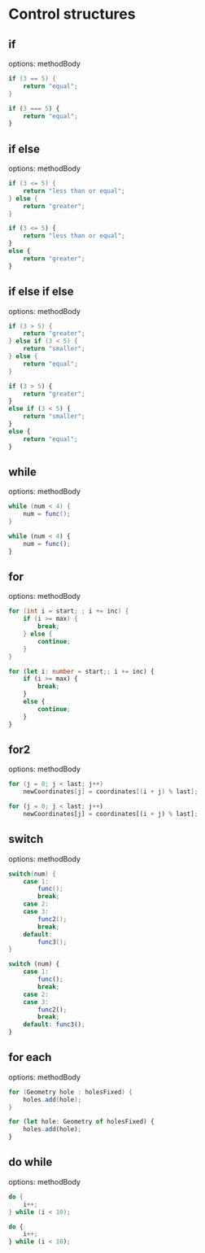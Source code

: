 # Control structures

## if
options: methodBody
```java
if (3 == 5) {
    return "equal";
}
```
```typescript
if (3 === 5) {
    return "equal";
}
```

## if else
options: methodBody
```java
if (3 <= 5) {
    return "less than or equal";
} else {
    return "greater";
}
```
```typescript
if (3 <= 5) {
    return "less than or equal";
}
else {
    return "greater";
}
```

## if else if else
options: methodBody
```java
if (3 > 5) {
    return "greater";
} else if (3 < 5) {
    return "smaller";
} else {
    return "equal";
}
```
```typescript
if (3 > 5) {
    return "greater";
}
else if (3 < 5) {
    return "smaller";
}
else {
    return "equal";
}
```

## while
options: methodBody
```java
while (num < 4) {
    num = func();
}
```
```typescript
while (num < 4) {
    num = func();
}
```

## for
options: methodBody
```java
for (int i = start; ; i += inc) {
    if (i >= max) {
        break;
    } else {
        continue;
    }
}
```
```typescript
for (let i: number = start;; i += inc) {
    if (i >= max) {
        break;
    }
    else {
        continue;
    }
}
```

## for2
options: methodBody
```java
for (j = 0; j < last; j++)
    newCoordinates[j] = coordinates[(i + j) % last];
```
```typescript
for (j = 0; j < last; j++)
    newCoordinates[j] = coordinates[(i + j) % last];
```

## switch
options: methodBody
```java
switch(num) {
    case 1:
        func();
        break;
    case 2:
    case 3:
        func2();
        break;
    default:
        func3();
}
```
```typescript
switch (num) {
    case 1:
        func();
        break;
    case 2:
    case 3:
        func2();
        break;
    default: func3();
}
```

## for each
options: methodBody
```java
for (Geometry hole : holesFixed) {
    holes.add(hole);
}
```
```typescript
for (let hole: Geometry of holesFixed) {
    holes.add(hole);
}
```

## do while
options: methodBody
```java
do {
    i++;
} while (i < 10);
```
```typescript
do {
    i++;
} while (i < 10);
```
